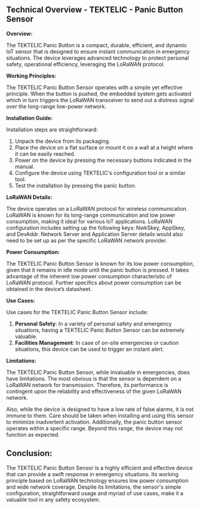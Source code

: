 ## Technical Overview - TEKTELIC - Panic Button Sensor

**Overview:**

The TEKTELIC Panic Button is a compact, durable, efficient, and dynamic IoT sensor that is designed to ensure instant communication in emergency situations. The device leverages advanced technology to protect personal safety, operational efficiency, leveraging the LoRaWAN protocol. 

**Working Principles:**

The TEKTELIC Panic Button Sensor operates with a simple yet effective principle. When the button is pushed, the embedded system gets activated which in turn triggers the LoRaWAN transceiver to send out a distress signal over the long-range low-power network.

**Installation Guide:**

Installation steps are straightforward:

1. Unpack the device from its packaging.
2. Place the device on a flat surface or mount it on a wall at a height where it can be easily reached.
3. Power on the device by pressing the necessary buttons indicated in the manual.
4. Configure the device using TEKTELIC's configuration tool or a similar tool.
5. Test the installation by pressing the panic button.

**LoRaWAN Details:**

The device operates on a LoRaWAN protocol for wireless communication. LoRaWAN is known for its long-range communication and low power consumption, making it ideal for various IoT applications. LoRaWAN configuration includes setting up the following keys: NwkSkey, AppSkey, and DevAddr. Network Server and Application Server details would also need to be set up as per the specific LoRaWAN network provider.

**Power Consumption:**

The TEKTELIC Panic Button Sensor is known for its low power consumption, given that it remains in idle mode until the panic button is pressed. It takes advantage of the inherent low power consumption characteristic of LoRaWAN protocol. Further specifics about power consumption can be obtained in the device’s datasheet.

**Use Cases:**

Use cases for the TEKTELIC Panic Button Sensor include:

1. **Personal Safety**: In a variety of personal safety and emergency situations, having a TEKTELIC Panic Button Sensor can be extremely valuable.
2. **Facilities Management**: In case of on-site emergencies or caution situations, this device can be used to trigger an instant alert.

**Limitations:** 

The TEKTELIC Panic Button Sensor, while invaluable in emergencies, does have limitations. The most obvious is that the sensor is dependent on a LoRaWAN network for transmission. Therefore, its performance is contingent upon the reliability and effectiveness of the given LoRaWAN network.

Also, while the device is designed to have a low rate of false alarms, it is not immune to them. Care should be taken when installing and using this sensor to minimize inadvertent activation. Additionally, the panic button sensor operates within a specific range. Beyond this range, the device may not function as expected.

## Conclusion:

The TEKTELIC Panic Button Sensor is a highly efficient and effective device that can provide a swift response in emergency situations. Its working principle based on LoRaWAN technology ensures low power consumption and wide network coverage. Despite its limitations, the sensor's simple configuration, straightforward usage and myriad of use cases, make it a valuable tool in any safety ecosystem.
